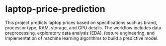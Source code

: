 # laptop-price-prediction
This project predicts laptop prices based on specifications such as brand, processor type, RAM, storage, and GPU details. The workflow includes data preprocessing, exploratory data analysis (EDA), feature engineering, and implementation of machine learning algorithms to build a predictive model.
